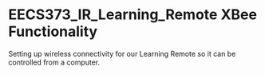 # EECS373_IR_Learning_Remote XBee Functionality
Setting up wireless connectivity for our Learning Remote so it can be controlled from a computer.
